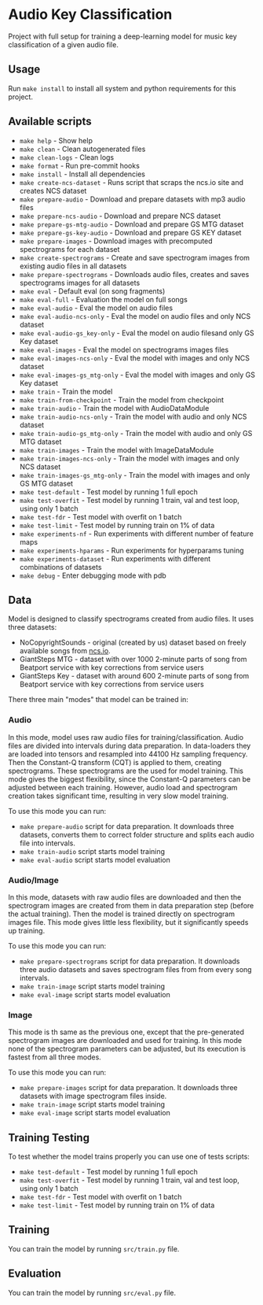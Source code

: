 # Audio Key Classification

Project with full setup for training a deep-learning model for music key classification of a given audio file.

## Usage

Run `make install` to install all system and python requirements for this project.

## Available scripts

- `make help` - Show help
- `make clean` - Clean autogenerated files
- `make clean-logs` - Clean logs
- `make format` - Run pre-commit hooks
- `make install` - Install all dependencies
- `make create-ncs-dataset` - Runs script that scraps the ncs.io site and creates NCS dataset
- `make prepare-audio` - Download and prepare datasets with mp3 audio files
- `make prepare-ncs-audio` - Download and prepare NCS dataset
- `make prepare-gs-mtg-audio` - Download and prepare GS MTG dataset
- `make prepare-gs-key-audio` - Download and prepare GS KEY dataset
- `make prepare-images` - Download images with precomputed spectrograms for each dataset
- `make create-spectrograms` - Create and save spectrogram images from existing audio files in all datasets
- `make prepare-spectrograms` - Downloads audio files, creates and saves spectrograms images for all datasets
- `make eval` - Default eval (on song fragments)
- `make eval-full` - Evaluation the model on full songs
- `make eval-audio` - Eval the model on audio files
- `make eval-audio-ncs-only` - Eval the model on audio files and only NCS dataset
- `make eval-audio-gs_key-only` - Eval the model on audio filesand only GS Key dataset
- `make eval-images` - Eval the model on spectrograms images files
- `make eval-images-ncs-only` - Eval the model with images and only NCS dataset
- `make eval-images-gs_mtg-only` - Eval the model with images and only GS Key dataset
- `make train` - Train the model
- `make train-from-checkpoint` - Train the model from checkpoint
- `make train-audio` - Train the model with AudioDataModule
- `make train-audio-ncs-only` - Train the model with audio and only NCS dataset
- `make train-audio-gs_mtg-only` - Train the model with audio and only GS MTG dataset
- `make train-images` - Train the model with ImageDataModule
- `make train-images-ncs-only` - Train the model with images and only NCS dataset
- `make train-images-gs_mtg-only` - Train the model with images and only GS MTG dataset
- `make test-default` - Test model by running 1 full epoch
- `make test-overfit` - Test model by running 1 train, val and test loop, using only 1 batch
- `make test-fdr` - Test model with overfit on 1 batch
- `make test-limit` - Test model by running train on 1% of data
- `make experiments-nf` - Run experiments with different number of feature maps
- `make experiments-hparams` - Run experiments for hyperparams tuning
- `make experiments-dataset` - Run experiments with different combinations of datasets
- `make debug` - Enter debugging mode with pdb

## Data

Model is designed to classify spectrograms created from audio files. It uses three datasets:

- NoCopyrightSounds - original (created by us) dataset based on freely available songs from [ncs.io](https://ncs.io).
- GiantSteps MTG - dataset with over 1000 2-minute parts of song from Beatport service with key corrections from service users
- GiantSteps Key - dataset with around 600 2-minute parts of song from Beatport service with key corrections from service users

There three main "modes" that model can be trained in:

### Audio

In this mode, model uses raw audio files for training/classification. Audio files are divided into intervals during data preparation. In data-loaders they are loaded into tensors and resampled into 44100 Hz sampling frequency. Then the Constant-Q transform (CQT) is applied to them, creating spectrograms. These spectrograms are the used for model training. This mode gives the biggest flexibility, since the Constant-Q parameters can be adjusted between each training. However, audio load and spectrogram creation takes significant time, resulting in very slow model training.

To use this mode you can run:

- `make prepare-audio` script for data preparation. It downloads three datasets, converts them to correct folder structure and splits each audio file into intervals.
- `make train-audio` script starts model training
- `make eval-audio` script starts model evaluation

### Audio/Image

In this mode, datasets with raw audio files are downloaded and then the spectrogram images are created from them in data preparation step (before the actual training). Then the model is trained directly on spectrogram images file. This mode gives little less flexibility, but it significantly speeds up training.

To use this mode you can run:

- `make prepare-spectrograms` script for data preparation. It downloads three audio datasets and saves spectrogram files from from every song intervals.
- `make train-image` script starts model training
- `make eval-image` script starts model evaluation

### Image

This mode is th same as the previous one, except that the pre-generated spectrogram images are downloaded and used for training. In this mode none of the spectrogram parameters can be adjusted, but its execution is fastest from all three modes.

To use this mode you can run:

- `make prepare-images` script for data preparation. It downloads three datasets with image spectrogram files inside.
- `make train-image` script starts model training
- `make eval-image` script starts model evaluation

## Training Testing

To test whether the model trains properly you can use one of tests scripts:

- `make test-default` - Test model by running 1 full epoch
- `make test-overfit` - Test model by running 1 train, val and test loop, using only 1 batch
- `make test-fdr` - Test model with overfit on 1 batch
- `make test-limit` - Test model by running train on 1% of data

## Training

You can train the model by running `src/train.py` file.

## Evaluation

You can train the model by running `src/eval.py` file.
